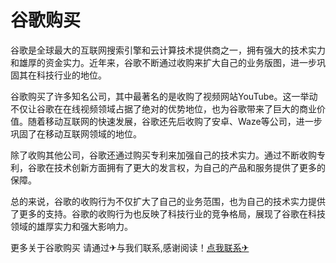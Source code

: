 # 谷歌购买

谷歌是全球最大的互联网搜索引擎和云计算技术提供商之一，拥有强大的技术实力和雄厚的资金实力。近年来，谷歌不断通过收购来扩大自己的业务版图，进一步巩固其在科技行业的地位。

谷歌购买了许多知名公司，其中最著名的是收购了视频网站YouTube。这一举动不仅让谷歌在在线视频领域占据了绝对的优势地位，也为谷歌带来了巨大的商业价值。随着移动互联网的快速发展，谷歌还先后收购了安卓、Waze等公司，进一步巩固了在移动互联网领域的地位。

除了收购其他公司，谷歌还通过购买专利来加强自己的技术实力。通过不断收购专利，谷歌在技术创新方面拥有了更大的发言权，为自己的产品和服务提供了更多的保障。

总的来说，谷歌的收购行为不仅扩大了自己的业务范围，也为自己的技术实力提供了更多的支持。谷歌的收购行为也反映了科技行业的竞争格局，展现了谷歌在科技领域的雄厚实力和强大影响力。

更多关于谷歌购买 请通过✈与我们联系,感谢阅读！[点我联系✈](https://go.G208.com)